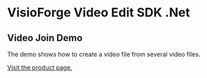 ﻿# VisioForge Video Edit SDK .Net

## Video Join Demo

The demo shows how to create a video file from several video files.

[Visit the product page.](https://www.visioforge.com/video-edit-sdk-net)